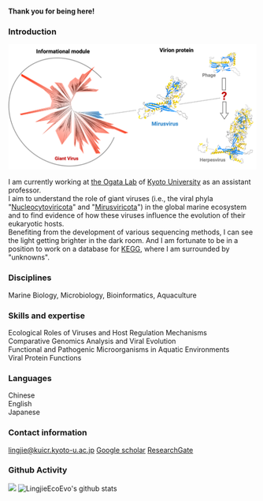 #### Thank you for being here!

### Introduction


<p align="center">
  <img src="images/cover_viral_evolution.png">
</p>

  
I am currently working at [the Ogata Lab](https://cls.kuicr.kyoto-u.ac.jp/en/) of [Kyoto University](https://www.kyoto-u.ac.jp/en) as an assistant professor.  
I aim to understand the role of giant viruses (i.e., the viral phyla "[Nucleocytoviricota](https://www.google.com/url?sa=t&rct=j&q=&esrc=s&source=web&cd=&ved=2ahUKEwj0k5Ogr-GEAxX_m68BHaCUCLgQFnoECDUQAQ&url=https%3A%2F%2Fen.wikipedia.org%2Fwiki%2FNucleocytoviricota&usg=AOvVaw0gbPsn6g-N0t75RIj8bkkl&opi=89978449L)" and "[Mirusviricota](https://www.nature.com/articles/s41586-023-05962-4)") in the global marine ecosystem and to find evidence of how these viruses influence the evolution of their eukaryotic hosts.  
Benefiting from the development of various sequencing methods, I can see the light getting brighter in the dark room. And I am fortunate to be in a position to work on a database for [KEGG](https://www.kegg.jp), where I am surrounded by "unknowns".

### Disciplines
Marine Biology, Microbiology, Bioinformatics, Aquaculture  

### Skills and expertise  
Ecological Roles of Viruses and Host Regulation Mechanisms  
Comparative Genomics Analysis and Viral Evolution  
Functional and Pathogenic Microorganisms in Aquatic Environments  
Viral Protein Functions

### Languages
Chinese  
English  
Japanese  

### Contact information
lingjie@kuicr.kyoto-u.ac.jp
[Google scholar](https://scholar.google.com/citations?user=AuAm9f0AAAAJ&hl=en)
[ResearchGate](https://www.researchgate.net/profile/Lingjie-Meng-2)

### Github Activity
[![](https://activity-graph.herokuapp.com/graph?username=LingjieEcoEvo&theme=dracula)](https://github.com/ashutosh00710/github-readme-activity-graph)
![LingjieEcoEvo's github stats](https://github-readme-stats.vercel.app/api?username=LingjieEcoEvo&show_icons=true&theme=default_repocard)



<!--
**LingjieEcoEvo/LingjieEcoEvo** is a ✨ _special_ ✨ repository because its `README.md` (this file) appears on your GitHub profile.

Here are some ideas to get you started:

- 🔭 I’m currently working on ...
- 🌱 I’m currently learning ...
- 👯 I’m looking to collaborate on ...
- 🤔 I’m looking for help with ...
- 💬 Ask me about ...
- 📫 How to reach me: ...
- 😄 Pronouns: ...
- ⚡ Fun fact: ...
-->
